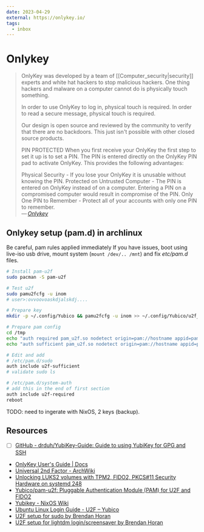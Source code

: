 ```yaml
---
date: 2023-04-29
external: https://onlykey.io/
tags:
  - inbox
---
```


# Onlykey

> OnlyKey was developed by a team of [[Computer_security|security]] experts and
> white hat hackers to stop malicious hackers. One thing hackers and malware on
> a computer cannot do is physically touch something.
>
> In order to use OnlyKey to log in, physical touch is required. In order to
> read a secure message, physical touch is required.
>
> Our design is open source and reviewed by the community to verify that there
> are no backdoors. This just isn't possible with other closed source products.
>
> PIN PROTECTED When you first receive your OnlyKey the first step to set it up
> is to set a PIN. The PIN is entered directly on the OnlyKey PIN pad to
> activate OnlyKey. This provides the following advantages:
>
> Physical Security - If you lose your OnlyKey it is unusable without knowing
> the PIN. Protected on Untrusted Computer - The PIN is entered on OnlyKey
> instead of on a computer. Entering a PIN on a compromised computer would
> result in compromise of the PIN. Only One PIN to Remember - Protect all of
> your accounts with only one PIN to remember.\
> — <cite>[Onlykey](https://onlykey.io/)</cite>

## Onlykey setup (pam.d) in archlinux

Be careful, pam rules applied immediately If you have issues, boot using
live-iso usb drive, mount system (`mount /dev/.. /mnt`) and fix
_etc/pam.d_ files.

```bash
# Install pam-u2f
sudo pacman -S pam-u2f

# Test u2f
sudo pamu2fcfg -u inom
# user>:ovvoovoaskdjalskdj....

# Prepare key
mkdir -p ~/.config/Yubico && pamu2fcfg -u inom >> ~/.config/Yubico/u2f_keys

# Prepare pam config
cd /tmp
echo "auth required pam_u2f.so nodetect origin=pam://hostname appid=pam://hostname" | sudo tee -a /etc/pam.d/u2f-required
echo "auth sufficient pam_u2f.so nodetect origin=pam://hostname appid=pam://hostname" | sudo tee -a /etc/pam.d/u2f-sufficient

# Edit and add
# /etc/pam.d/sudo
auth include u2f-sufficient
# validate sudo ls

# /etc/pam.d/system-auth
# add this in the end of first section
auth include u2f-required
reboot
```

TODO: need to ingerate with NixOS, 2 keys (backup).

## Resources

- [ ] [GitHub - drduh/YubiKey-Guide: Guide to using YubiKey for GPG and SSH](https://github.com/drduh/YubiKey-Guide)
- [OnlyKey User's Guide | Docs](https://docs.onlykey.io/usersguide.html)
- [Universal 2nd Factor - ArchWiki](https://wiki.archlinux.org/title/Universal_2nd_Factor)
- [Unlocking LUKS2 volumes with TPM2, FIDO2, PKCS#11 Security Hardware on systemd 248](https://0pointer.net/blog/unlocking-luks2-volumes-with-tpm2-fido2-pkcs11-security-hardware-on-systemd-248.html)
- [Yubico/pam-u2f: Pluggable Authentication Module (PAM) for U2F and FIDO2](https://github.com/Yubico/pam-u2f)
- [Yubikey - NixOS Wiki](https://nixos.wiki/wiki/Yubikey)
- [Ubuntu Linux Login Guide - U2F – Yubico](https://support.yubico.com/hc/en-us/articles/360016649099-Ubuntu-Linux-Login-Guide-U2F)
- [U2F setup for sudo by Brendan Horan](https://www.horan.hk/blog/u2f-pam-sudo/)
- [U2F setup for lightdm login/screensaver by Brendan Horan](https://www.horan.hk/blog/u2f-pam-login/)
